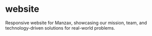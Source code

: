 # website
Responsive website for Manzax, showcasing our mission, team, and technology-driven solutions for real-world problems.
